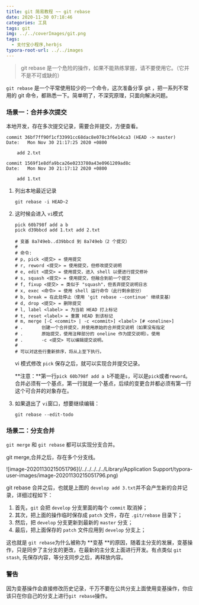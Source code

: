 ```yaml
---
title: git 简易教程 ~~ git rebase
date: 2020-11-30 07:18:46
categories: 工具
tags: git
img: ../../coverImages/git.png
tags:
  - 支付宝小程序,herbjs
typora-root-url: ../../images
---
```


> git rebase 是一个危险的操作，如果不能熟练掌握，请不要使用它。（它并不是不可或缺的）



`git rebase` 是一个平常使用较少的一个命令，这次准备分享 git ，把一系列不常用的 git 命令，都熟悉一下。简单明了，不深究原理，只面向解决问题。

### 场景一：合并多次提交

本地开发，存在多次提交记录，需要合并提交，方便查看。

```shell
commit 36bf7ff90f1cf33991cc68dac8e078c3f6e14ca3 (HEAD -> master)
Date:   Mon Nov 30 21:17:25 2020 +0800

    add 2.txt

commit 1569f1e8dfa9bca26e0233780a43e0961209ad8c
Date:   Mon Nov 30 21:17:12 2020 +0800

    add 1.txt
```

1. 列出本地最近记录

   ````shell
   git rebase -i HEAD~2
   ````

2. 这时候会进入 `vi`模式

   ```shell
   pick 60b798f add a b
   pick d39bbcd add 1.txt add 2.txt
   
   # 变基 8a749eb..d39bbcd 到 8a749eb（2 个提交）
   #
   # 命令:
   # p, pick <提交> = 使用提交
   # r, reword <提交> = 使用提交，但修改提交说明
   # e, edit <提交> = 使用提交，进入 shell 以便进行提交修补
   # s, squash <提交> = 使用提交，但融合到前一个提交
   # f, fixup <提交> = 类似于 "squash"，但丢弃提交说明日志
   # x, exec <命令> = 使用 shell 运行命令（此行剩余部分）
   # b, break = 在此处停止（使用 'git rebase --continue' 继续变基）
   # d, drop <提交> = 删除提交
   # l, label <label> = 为当前 HEAD 打上标记
   # t, reset <label> = 重置 HEAD 到该标记
   # m, merge [-C <commit> | -c <commit>] <label> [# <oneline>]
   # .       创建一个合并提交，并使用原始的合并提交说明（如果没有指定
   # .       原始提交，使用注释部分的 oneline 作为提交说明）。使用
   # .       -c <提交> 可以编辑提交说明。
   #
   # 可以对这些行重新排序，将从上至下执行。
   ```

   vi 模式修改 `pick` 保存之后，就可以实现合并提交记录。

   **注意：**第一行`pick 60b798f add a b`不能是`s`，可以是`pick`或者`reword`。合并必须有一个基点，第一行就是一个基点，后续的变更合并都必须有第一行这个可合并的对象存在。

3. 如果退出了 `vi`窗口，想要继续编辑：

   ```shell
   git rebase --edit-todo
   ```

### 场景二：分支合并

`git merge` 和 `git rebase` 都可以实现分支合并。

git merge,合并之后，存在多个分支线。

![image-20201130215051796](/../../../../../Library/Application Support/typora-user-images/image-20201130215051796.png)

git rebase 合并之后，也就是上图的 `develop add 3.txt`并不会产生新的合并记录，详细过程如下：

1. 首先，`git` 会把 `develop` 分支里面的每个 `commit` 取消掉；
2. 其次，把上面的操作临时保存成 `patch` 文件，存在 `.git/rebase` 目录下；
3. 然后，把 `develop` 分支更新到最新的 `master` 分支；
4. 最后，把上面保存的 `patch` 文件应用到 `develop` 分支上；

 这也就是 `git rebase`为什么被称为 **变基 **的原因，随着主分支的发展，变基操作，只是同步了主分支的更改，在最新的主分支上面进行开发。有点类似 `git stash`, 先保存内容，等分支同步之后，再释放内容。



### 警告

因为变基操作会直接修改历史记录，千万不要在公共分支上面使用变基操作，你应该只在你自己的分支上进行`git rebase`操作。